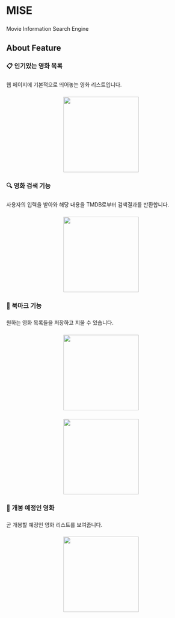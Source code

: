 <h1 align="left">MISE</h1>

###

<p align="left">Movie Information Search Engine</p>

###

<h2 align="left">About Feature</h2>

###

<h3 align="left">📋 인기있는 영화 목록</h3>

###

<p align="left">웹 페이지에 기본적으로 띄어놓는 영화 리스트입니다.</p>

###

<div align="center">
  <img height="200" src="https://github.com/user-attachments/assets/f40c3b75-d8da-47e7-b3fa-2cb756668b6b"  />
</div>

###

<h3 align="left">🔍 영화 검색 기능</h3>

###

<p align="left">사용자의 입력을 받아와 해당 내용을 TMDB로부터 검색결과를 반환합니다.</p>

###

<div align="center">
  <img height="200" src="https://github.com/user-attachments/assets/7ea6ae02-d4e3-4b45-aa30-167aa955bac1"  />
</div>

###

<h3 align="left">🔖 북마크 기능</h3>

###

<p align="left">원하는 영화 목록들을 저장하고 지울 수 있습니다.</p>

###

<div align="center">
  <img height="200" src="https://github.com/user-attachments/assets/04812ec1-1374-479e-b195-3a0be396051c"  />
</div>

###

<div align="center">
  <img height="200" src="https://github.com/user-attachments/assets/73b86f55-4b91-4a99-aee7-0ad914f3f8bd"  />
</div>

###

<h3 align="left">🍿 개봉 예정인 영화</h3>

###

<p align="left">곧 개봉할 예정인 영화 리스트를 보여줍니다.</p>

###

<div align="center">
  <img height="200" src="https://github.com/user-attachments/assets/5c1bdbcd-64f8-4826-b6a1-208d6d27e7dd"  />
</div>

###